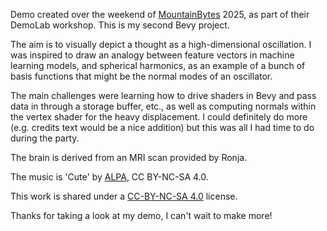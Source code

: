 Demo created over the weekend of [MountainBytes](https://www.mountainbytes.ch/) 2025, as part of their DemoLab workshop. This is my second Bevy project.

The aim is to visually depict a thought as a high-dimensional oscillation. I was inspired to draw an analogy between feature vectors in machine learning models, and spherical harmonics, as an example of a bunch of basis functions that might be the normal modes of an oscillator.

The main challenges were learning how to drive shaders in Bevy and pass data in through a storage buffer, etc., as well as computing normals within the vertex shader for the heavy displacement. I could definitely do more (e.g. credits text would be a nice addition) but this was all I had time to do during the party.

The brain is derived from an MRI scan provided by Ronja.

The music is 'Cute' by [ALPA](https://demozoo.org/sceners/59844/), CC BY-NC-SA 4.0.

This work is shared under a [CC-BY-NC-SA 4.0](https://creativecommons.org/licenses/by-nc-sa/4.0/deed.en) license.

Thanks for taking a look at my demo, I can't wait to make more!
